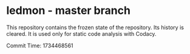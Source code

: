 # ledmon - master branch

This repository contains the frozen state of the repository.
Its history is cleared. It is used only for static code
analysis with Codacy.

Commit Time: 1734468561
